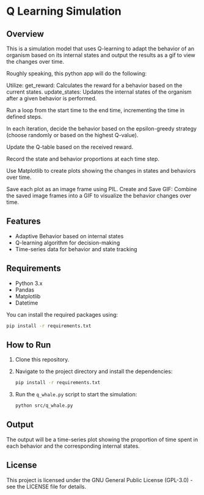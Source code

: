 # Q Learning Simulation

## Overview

This is a simulation model that uses Q-learning to adapt the behavior of an organism based on its internal states and output the results as a gif to view the changes over time.

Roughly speaking, this python app will do the following:

Utilize:
get_reward: Calculates the reward for a behavior based on the current states.
update_states: Updates the internal states of the organism after a given behavior is performed.

Run a loop from the start time to the end time, incrementing the time in defined steps.

In each iteration, decide the behavior based on the epsilon-greedy strategy (choose randomly or based on the highest Q-value).

Update the Q-table based on the received reward.

Record the state and behavior proportions at each time step.

Use Matplotlib to create plots showing the changes in states and behaviors over time.

Save each plot as an image frame using PIL. 
Create and Save GIF: Combine the saved image frames into a GIF to visualize the behavior changes over time.


## Features

- Adaptive Behavior based on internal states
- Q-learning algorithm for decision-making
- Time-series data for behavior and state tracking

## Requirements

- Python 3.x
- Pandas
- Matplotlib
- Datetime

You can install the required packages using:

```bash
pip install -r requirements.txt
```

## How to Run

1. Clone this repository.
2. Navigate to the project directory and install the dependencies:

   ```bash
   pip install -r requirements.txt
   ```

3. Run the `q_whale.py` script to start the simulation:

   ```bash
   python src/q_whale.py
   ```

## Output

The output will be a time-series plot showing the proportion of time spent in each behavior and the corresponding internal states.

## License

This project is licensed under the GNU General Public License (GPL-3.0) - see the LICENSE file for details.

